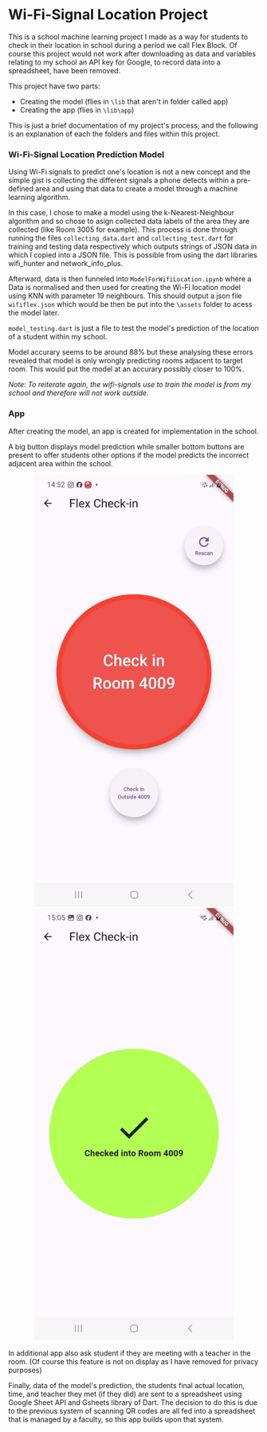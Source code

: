# Wi-Fi-Signal Location Project

This is a school machine learning project I made as a way for students to check in their location in school during a period we call Flex Block. Of course this project would not work after downloading as data and variables relating to my school an API key for Google, to record data into a spreadsheet, have been removed. 

This project have two parts:
- Creating the model (flies in `\lib` that aren't in folder called app)
- Creating the app (flies in `\lib\app`)

This is just a brief documentation of my project's process, and the following is an explanation of each the folders and files within this project.

### Wi-Fi-Signal Location Prediction Model

Using Wi-Fi signals to predict one's location is not a new concept and the simple gist is collecting the different signals a phone detects within a pre-defined area and using that data to create a model through a machine learning algorithm. 

In this case, I chose to make a model using the k-Nearest-Neighbour algorithm and so chose to asign collected data labels of the area they are collected (like Room 3005 for example). This process is done through running the files `collecting_data.dart` and `collecting_test.dart` for training and testing data respectively which outputs strings of JSON data in which I copied into a JSON file. This is possible from using the dart libraries wifi_hunter and network_info_plus.

Afterward, data is then funneled into `ModelForWifiLocation.ipynb` where a Data is normalised and then used for creating the Wi-Fi location model using KNN with parameter 19 neighbours. This should output a json file `wififlex.json` which would be then be put into the `\assets` folder to acess the model later.

`model_testing.dart` is just a file to test the model's prediction of the location of a student within my school.

Model accurary seems to be around 88% but these analysing these errors revealed that model is only wrongly predicting rooms adjacent to target room. This would put the model at an accurary possibly closer to 100%.

_Note: To reiterate again, the wifi-signals use to train the model is from my school and therefore will not work outside._

### App

After creating the model, an app is created for implementation in the school.

A big button displays model prediction while smaller bottom buttons are present to offer students other options if the model predicts the incorrect adjacent area within the school.

<p align="center">
  <img src="https://github.com/MinBinh/wifi-signal-location-project/blob/master/image_main.jpg" width="400"/>
  <img src="https://github.com/MinBinh/wifi-signal-location-project/blob/master/image_checked_in.jpg" width="400"/>
</p>

In additional app also ask student if they are meeting with a teacher in the room. (Of course this feature is not on display as I have removed for privacy purposes)

Finally, data of the model's prediction, the students final actual location, time, and teacher they met (if they did) are sent to a spreadsheet using Google Sheet API and Gsheets library of Dart. The decision to do this is due to the previous system of scanning QR codes are all fed into a spreadsheet that is managed by a faculty, so this app builds upon that system.


